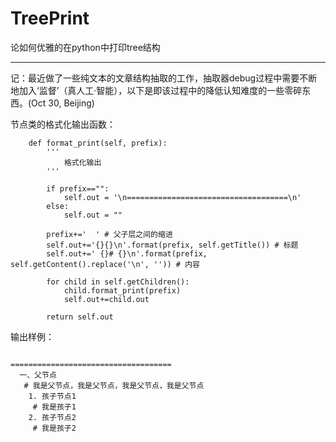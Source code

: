# TreePrint
论如何优雅的在python中打印tree结构

---------------------------

记：最近做了一些纯文本的文章结构抽取的工作，抽取器debug过程中需要不断地加入‘监督’（真人工·智能），以下是即该过程中的降低认知难度的一些零碎东西。(Oct 30, Beijing)


节点类的格式化输出函数：
```
    def format_print(self, prefix):
        '''
            格式化输出
        '''

        if prefix=="":
            self.out = '\n====================================\n'
        else:
            self.out = ""

        prefix+='  ' # 父子层之间的缩进
        self.out+='{}{}\n'.format(prefix, self.getTitle()) # 标题
        self.out+=' {}# {}\n'.format(prefix, self.getContent().replace('\n', '')) # 内容
        
        for child in self.getChildren():
            child.format_print(prefix)
            self.out+=child.out
        
        return self.out
```

输出样例：

```

====================================
  一、父节点
   # 我是父节点，我是父节点，我是父节点，我是父节点
    1. 孩子节点1
     # 我是孩子1
    2. 孩子节点2
     # 我是孩子2

```
